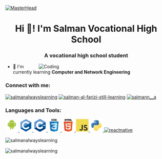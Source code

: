 [![MasterHead](https://static1.smartbear.co/smartbearbrand/media/images/blog/what%E2%80%99s-the-best-programming-language-to-learn-first.png?ext=.png)](https://github.com/SalmanAlwaysLearning/)
<h1 align="center">Hi 👋! I'm Salman
Vocational High School</h1>
<h3 align="center">A vocational high school student</h3>
<img align="right" alt="Coding" width="400" src="https://sithcomputers.com/wp-content/uploads/2021/02/C-1.gif">



- 🌱 I'm currently learning **Computer and Network Engineering**

<h3 align="left">Connect with me:</h3>
<p align="left">
<a href="https://codepen.io/salmanalwayslearning" target="blank"><img align="center" src="https://raw.githubusercontent.com/rahuldkjain/github-profile-readme-generator/master/src/images/icons/Social/codepen.svg" alt="salmanalwayslearning" height="30" width="40" /></a>
<a href="https://linkedin.com/in/salman-al-farizi-still-learning" target="blank"><img align="center" src="https://raw.githubusercontent.com/rahuldkjain/github-profile-readme-generator/master/src/images/icons/Social/linked-in-alt.svg" alt="salman-al-farizi-still-learning" height="30" width="40" /></a>
<a href="https://instagram.com/salmann__a" target="blank"><img align="center" src="https://raw.githubusercontent.com/rahuldkjain/github-profile-readme-generator/master/src/images/icons/Social/instagram.svg" alt="salmann__a" height="30" width="40" /></a>
</p>

<h3 align="left">Languages and Tools:</h3>
<p align="left"> <a href="https://developer.android.com" target="_blank" rel="noreferrer"> <img src="https://raw.githubusercontent.com/devicons/devicon/master/icons/android/android-original-wordmark.svg" alt="android" width="40" height="40"/> </a> <a href="https://www.cprogramming.com/" target="_blank" rel="noreferrer"> <img src="https://raw.githubusercontent.com/devicons/devicon/master/icons/c/c-original.svg" alt="c" width="40" height="40"/> </a> <a href="https://www.w3schools.com/cpp/" target="_blank" rel="noreferrer"> <img src="https://raw.githubusercontent.com/devicons/devicon/master/icons/cplusplus/cplusplus-original.svg" alt="cplusplus" width="40" height="40"/> </a> <a href="https://www.w3schools.com/css/" target="_blank" rel="noreferrer"> <img src="https://raw.githubusercontent.com/devicons/devicon/master/icons/css3/css3-original-wordmark.svg" alt="css3" width="40" height="40"/> </a> <a href="https://www.w3.org/html/" target="_blank" rel="noreferrer"> <img src="https://raw.githubusercontent.com/devicons/devicon/master/icons/html5/html5-original-wordmark.svg" alt="html5" width="40" height="40"/> </a> <a href="https://developer.mozilla.org/en-US/docs/Web/JavaScript" target="_blank" rel="noreferrer"> <img src="https://raw.githubusercontent.com/devicons/devicon/master/icons/javascript/javascript-original.svg" alt="javascript" width="40" height="40"/> </a> <a href="https://www.python.org" target="_blank" rel="noreferrer"> <img src="https://raw.githubusercontent.com/devicons/devicon/master/icons/python/python-original.svg" alt="python" width="40" height="40"/> </a> <a href="https://reactnative.dev/" target="_blank" rel="noreferrer"> <img src="https://reactnative.dev/img/header_logo.svg" alt="reactnative" width="40" height="40"/> </a> </p>

<p><img align="center" src="https://github-readme-stats.vercel.app/api/top-langs?username=salmanalwayslearning&show_icons=true&locale=en&layout=compact" alt="salmanalwayslearning" /></p>

<p><img align="center" src="https://github-readme-streak-stats.herokuapp.com/?user=salmanalwayslearning&" alt="salmanalwayslearning" /></p>
